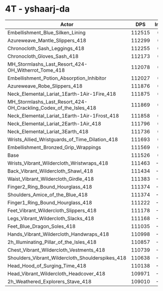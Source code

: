 # 4T - yshaarj-da
| Actor | DPS | Increase |
|---|:---:|:---:|
|Embellishment_Blue_Silken_Lining|112515|0.89%|
|Azureweave_Mantle_Slippers_418|112299|0.69%|
|Chronocloth_Sash_Leggings_418|112255|0.65%|
|Chronocloth_Gloves_Sash_418|112173|0.58%|
|MH_Stormlashs_Last_Resort_424-OH_Witherrot_Tome_418|112078|0.49%|
|Embellishment_Potion_Absorption_Inhibitor|112027|0.45%|
|Azureweave_Robe_Slippers_418|111876|0.31%|
|Neck_Elemental_Lariat_1Earth-1Air-1Fire_418|111875|0.31%|
|MH_Stormlashs_Last_Resort_424-OH_Crackling_Codex_of_the_Isles_418|111869|0.31%|
|Neck_Elemental_Lariat_1Earth-1Air-1Frost_418|111858|0.30%|
|Neck_Elemental_Lariat_2Earth-1Air_418|111796|0.24%|
|Neck_Elemental_Lariat_3Earth_418|111736|0.19%|
|Wrists_Allied_Wristguards_of_Time_Dilation_418|111693|0.15%|
|Embellishment_Bronzed_Grip_Wrappings|111569|0.04%|
|Base|111526|0.00%|
|Wrists_Vibrant_Wildercloth_Wristwraps_418|111463|-0.06%|
|Back_Vibrant_Wildercloth_Shawl_418|111434|-0.08%|
|Waist_Vibrant_Wildercloth_Girdle_418|111383|-0.13%|
|Finger2_Ring_Bound_Hourglass_418|111374|-0.14%|
|Shoulders_Amice_of_the_Blue_418|111374|-0.14%|
|Finger1_Ring_Bound_Hourglass_418|111222|-0.27%|
|Feet_Vibrant_Wildercloth_Slippers_418|111178|-0.31%|
|Legs_Vibrant_Wildercloth_Slacks_418|111168|-0.32%|
|Feet_Blue_Dragon_Soles_418|111035|-0.44%|
|Hands_Vibrant_Wildercloth_Handwraps_418|110998|-0.47%|
|2h_Illuminating_Pillar_of_the_Isles_418|110857|-0.60%|
|Chest_Vibrant_Wildercloth_Vestments_418|110739|-0.71%|
|Shoulders_Vibrant_Wildercloth_Shoulderspikes_418|110638|-0.80%|
|Head_Hood_of_Surging_Time_418|110138|-1.24%|
|Head_Vibrant_Wildercloth_Headcover_418|109971|-1.39%|
|2h_Weathered_Explorers_Stave_418|109010|-2.26%|
